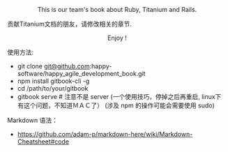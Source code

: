<center>This is our team's book about Ruby, Titanium and Rails.</center>

贡献Titanium文档的朋友，请修改相关的章节.

<center> Enjoy ! </center>

使用方法:

- git clone git@github.com:happy-software/happy_agile_development_book.git
- npm install gitbook-cli -g
- cd /path/to/your/gitbook
- gitbook serve  # 注意不是 server
(一个使用技巧，停掉之后再重启, linux下有这个问题，不知道ＭＡＣ了）
(涉及 npm 的操作可能会需要使用 sudo)

Markdown 语法：

- https://github.com/adam-p/markdown-here/wiki/Markdown-Cheatsheet#code
